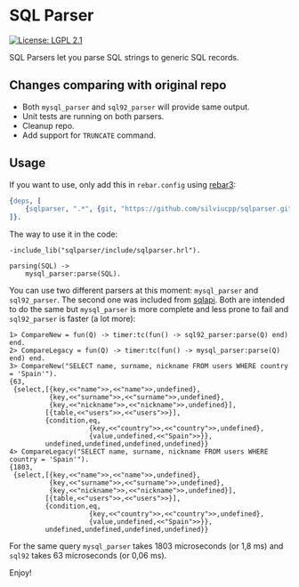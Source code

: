 SQL Parser
==========

[![License: LGPL 2.1](https://img.shields.io/github/license/silviucpp/sqlparser.svg)](https://raw.githubusercontent.com/silviucpp/sqlparser/master/LICENSE)

SQL Parsers let you parse SQL strings to generic SQL records.

## Changes comparing with original repo

- Both `mysql_parser` and `sql92_parser` will provide same output.
- Unit tests are running on both parsers.
- Cleanup repo.
- Add support for `TRUNCATE` command.

## Usage

If you want to use, only add this in `rebar.config` using [rebar3](https://rebar3.org):

```erlang
{deps, [
    {sqlparser, ".*", {git, "https://github.com/silviucpp/sqlparser.git", {ref, "master"}}}
]}.
```

The way to use it in the code:

```
-include_lib("sqlparser/include/sqlparser.hrl").

parsing(SQL) ->
    mysql_parser:parse(SQL).
```

You can use two different parsers at this moment: `mysql_parser` and `sql92_parser`. The second one was included from [sqlapi](https://github.com/flussonic/sqlapi). Both are intended to do the same but `mysql_parser` is more complete and less prone to fail and `sql92_parser` is faster (a lot more):

```
1> CompareNew = fun(Q) -> timer:tc(fun() -> sql92_parser:parse(Q) end) end.
2> CompareLegacy = fun(Q) -> timer:tc(fun() -> mysql_parser:parse(Q) end) end.
3> CompareNew("SELECT name, surname, nickname FROM users WHERE country = 'Spain'").
{63,
 {select,[{key,<<"name">>,<<"name">>,undefined},
          {key,<<"surname">>,<<"surname">>,undefined},
          {key,<<"nickname">>,<<"nickname">>,undefined}],
         [{table,<<"users">>,<<"users">>}],
         {condition,eq,
                    {key,<<"country">>,<<"country">>,undefined},
                    {value,undefined,<<"Spain">>}},
         undefined,undefined,undefined,undefined}}
4> CompareLegacy("SELECT name, surname, nickname FROM users WHERE country = 'Spain'").
{1803,
 {select,[{key,<<"name">>,<<"name">>,undefined},
          {key,<<"surname">>,<<"surname">>,undefined},
          {key,<<"nickname">>,<<"nickname">>,undefined}],
         [{table,<<"users">>,<<"users">>}],
         {condition,eq,
                    {key,<<"country">>,<<"country">>,undefined},
                    {value,undefined,<<"Spain">>}},
         undefined,undefined,undefined,undefined}}
```

For the same query `mysql_parser` takes 1803 microseconds (or 1,8 ms) and `sql92` takes 63 microseconds (or 0,06 ms).

Enjoy!
